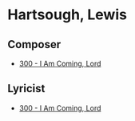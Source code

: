 # Hartsough, Lewis

## Composer

- [300 - I Am Coming, Lord](/hymns/300.md)

## Lyricist

- [300 - I Am Coming, Lord](/hymns/300.md)

